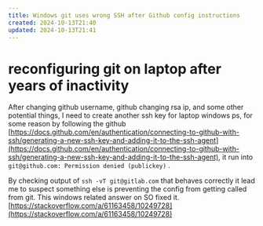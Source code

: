 ```yaml
---
title: Windows git uses wrong SSH after Github config instructions
created: 2024-10-13T21:40
updated: 2024-10-13T21:41
---
```


# reconfiguring git on laptop after years of inactivity
After changing github username, github changing rsa ip, and some other potential things, I need to create another ssh key for laptop windows ps, for some reason by following the github [https://docs.github.com/en/authentication/connecting-to-github-with-ssh/generating-a-new-ssh-key-and-adding-it-to-the-ssh-agent](https://docs.github.com/en/authentication/connecting-to-github-with-ssh/generating-a-new-ssh-key-and-adding-it-to-the-ssh-agent), it run into `git@github.com: Permission denied (publickey)` .

By checking output of `ssh -vT git@gitlab.com` that behaves correctly it lead me to suspect something else is preventing the config from getting called from git. This windows related answer on SO fixed it. [https://stackoverflow.com/a/61163458/10249728](https://stackoverflow.com/a/61163458/10249728)